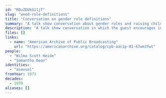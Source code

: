 ```yaml
---
id: "RDuZDUkG11jT"
slug: "wned-role-definitions"
title: "Conversation on gender role definitions"
summary: "A talk show conversation about gender roles and raising children which mentions asexuality"
description: "A talk show conversation in which the guest encourages individual inclinations be prioritized over gender in lifestyles of all orientations, including asexual"
files: []
links:
  - name: "American Archive of Public Broadcasting"
    url: "https://americanarchive.org/catalog/cpb-aacip-81-67wm3fwt"
people:
  - "Wilma Scott Heide"
  - "Samantha Dean"
identities:
  - "asexual"
fromYear: 1973
decades:
  - 1970
aliases: []
---
```

